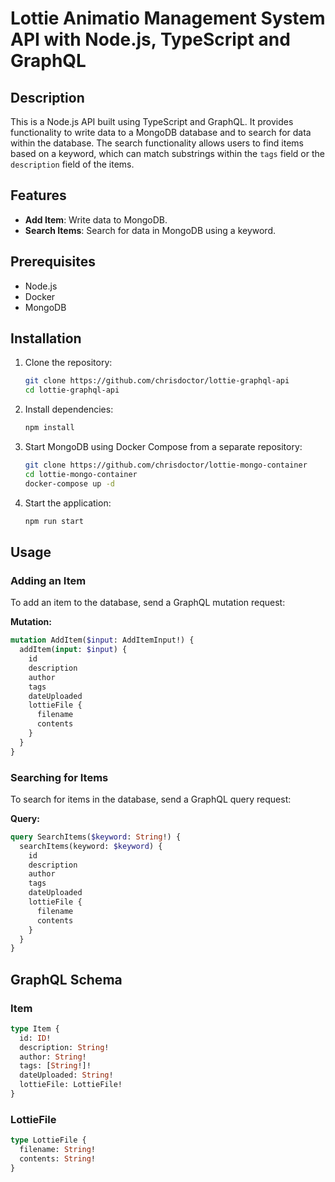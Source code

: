 # Lottie Animatio Management System API with Node.js, TypeScript and GraphQL

## Description

This is a Node.js API built using TypeScript and GraphQL. It provides functionality to write data to a MongoDB database and to search for data within the database. The search functionality allows users to find items based on a keyword, which can match substrings within the `tags` field or the `description` field of the items.

## Features

- **Add Item**: Write data to MongoDB.
- **Search Items**: Search for data in MongoDB using a keyword.

## Prerequisites

- Node.js
- Docker
- MongoDB

## Installation

1. Clone the repository:

   ```bash
   git clone https://github.com/chrisdoctor/lottie-graphql-api
   cd lottie-graphql-api
   ```

2. Install dependencies:

   ```bash
   npm install
   ```

3. Start MongoDB using Docker Compose from a separate repository:

   ```bash
   git clone https://github.com/chrisdoctor/lottie-mongo-container
   cd lottie-mongo-container
   docker-compose up -d
   ```

4. Start the application:

   ```bash
   npm run start
   ```

## Usage

### Adding an Item

To add an item to the database, send a GraphQL mutation request:

**Mutation:**

```graphql
mutation AddItem($input: AddItemInput!) {
  addItem(input: $input) {
    id
    description
    author
    tags
    dateUploaded
    lottieFile {
      filename
      contents
    }
  }
}
```

### Searching for Items

To search for items in the database, send a GraphQL query request:

**Query:**

```graphql
query SearchItems($keyword: String!) {
  searchItems(keyword: $keyword) {
    id
    description
    author
    tags
    dateUploaded
    lottieFile {
      filename
      contents
    }
  }
}
```

## GraphQL Schema

### Item

```graphql
type Item {
  id: ID!
  description: String!
  author: String!
  tags: [String!]!
  dateUploaded: String!
  lottieFile: LottieFile!
}
```

### LottieFile

```graphql
type LottieFile {
  filename: String!
  contents: String!
}
```

